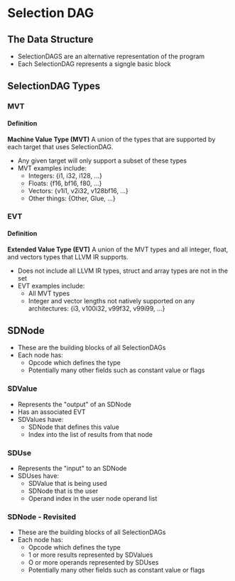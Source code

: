 # Selection DAG

## The Data Structure
- SelectionDAGS are an alternative representation of the program
- Each SelectionDAG represents a signgle basic block

## SelectionDAG Types
### MVT
#### Definition
**Machine Value Type (MVT)** A union of the types that are supported by each target that uses SelectionDAG.
- Any given target will only support a subset of these types
- MVT examples include:
    - Integers: {i1, i32, i128, ...}
    - Floats: {f16, bf16, f80, ...}
    - Vectors: {v1i1, v2i32, v128bf16, ...}
    - Other things: {Other, Glue, ...}
### EVT
#### Definition
**Extended Value Type (EVT)** A union of the MVT types and all integer, float, and vectors types that LLVM IR supports.
- Does not include all LLVM IR types, struct and array types are not in the set
- EVT examples include:
    - All MVT types
    - Integer and vector lengths not natively supported on any architectures: {i3, v100i32, v99f32, v99i99, ...}

## SDNode
- These are the building blocks of all SelectionDAGs
- Each node has:
    - Opcode which defines the type
    - Potentially many other fields such as constant value or flags

### SDValue
- Represents the "output" of an SDNode
- Has an associated EVT
- SDValues have:
    - SDNode that defines this value
    - Index into the list of results from that node

### SDUse
- Represents the "input" to an SDNode
- SDUses have:
    - SDValue that is being used
    - SDNode that is the user
    - Operand index in the user node operand list

### SDNode - Revisited
- These are the building blocks of all SelectionDAGs
- Each node has:
    - Opcode which defines the type
    - 1 or more results represented by SDValues
    - O or more operands represented by SDUses
    - Potentially many other fields such as constant value or flags
